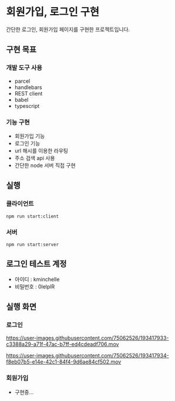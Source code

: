 # 회원가입, 로그인 구현
간단한 로그인, 회원가입 페이지를 구현한 프로젝트입니다.

## 구현 목표
### 개발 도구 사용
- parcel
- handlebars
- REST client
- babel
- typescript
### 기능 구현
- 회원가입 기능
- 로그인 기능
- url 해시를 이용한 라우팅
- 주소 검색 api 사용
- 간단한 node 서버 직접 구현

## 실행
### 클라이언트
```
npm run start:client
```
### 서버
```
npm run start:server
```

## 로그인 테스트 계정
- 아이디 : kminchelle
- 비밀번호 : 0lelplR

## 실행 화면
### 로그인
https://user-images.githubusercontent.com/75062526/193417933-c3388a29-a71f-47ac-b7ff-ed4cdeadf706.mov

https://user-images.githubusercontent.com/75062526/193417934-f8eb07b5-e14e-42c1-84f4-9d6ae84cf502.mov

### 회원가입
- 구현중...